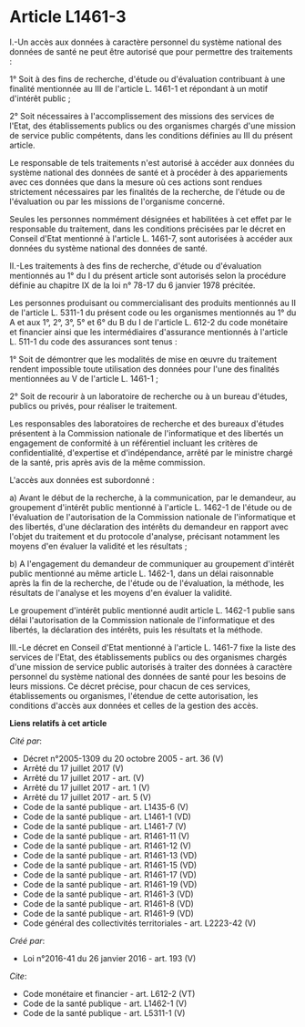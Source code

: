 # Article L1461-3

I.-Un accès aux données à caractère personnel du système national des données de santé ne peut être autorisé que pour
permettre des traitements :

1° Soit à des fins de recherche, d'étude ou d'évaluation contribuant à une finalité mentionnée au III de l'article L. 1461-1
et répondant à un motif d'intérêt public ;

2° Soit nécessaires à l'accomplissement des missions des services de l'Etat, des établissements publics ou des organismes
chargés d'une mission de service public compétents, dans les conditions définies au III du présent article.

Le responsable de tels traitements n'est autorisé à accéder aux données du système national des données de santé et à
procéder à des appariements avec ces données que dans la mesure où ces actions sont rendues strictement nécessaires par les
finalités de la recherche, de l'étude ou de l'évaluation ou par les missions de l'organisme concerné.

Seules les personnes nommément désignées et habilitées à cet effet par le responsable du traitement, dans les conditions
précisées par le décret en Conseil d'Etat mentionné à l'article L. 1461-7, sont autorisées à accéder aux données du système
national des données de santé.

II.-Les traitements à des fins de recherche, d'étude ou d'évaluation mentionnés au 1° du I du présent article sont autorisés
selon la procédure définie au chapitre IX de la loi n° 78-17 du 6 janvier 1978 précitée.

Les personnes produisant ou commercialisant des produits mentionnés au II de l'article L. 5311-1 du présent code ou les
organismes mentionnés au 1° du A et aux 1°, 2°, 3°, 5° et 6° du B du I de l'article L. 612-2 du code monétaire et financier
ainsi que les intermédiaires d'assurance mentionnés à l'article L. 511-1 du code des assurances sont tenus :

1° Soit de démontrer que les modalités de mise en œuvre du traitement rendent impossible toute utilisation des données pour
l'une des finalités mentionnées au V de l'article L. 1461-1 ;

2° Soit de recourir à un laboratoire de recherche ou à un bureau d'études, publics ou privés, pour réaliser le traitement.

Les responsables des laboratoires de recherche et des bureaux d'études présentent à la Commission nationale de l'informatique
et des libertés un engagement de conformité à un référentiel incluant les critères de confidentialité, d'expertise et
d'indépendance, arrêté par le ministre chargé de la santé, pris après avis de la même commission.

L'accès aux données est subordonné :

a) Avant le début de la recherche, à la communication, par le demandeur, au groupement d'intérêt public mentionné à l'article
L. 1462-1 de l'étude ou de l'évaluation de l'autorisation de la Commission nationale de l'informatique et des libertés, d'une
déclaration des intérêts du demandeur en rapport avec l'objet du traitement et du protocole d'analyse, précisant notamment
les moyens d'en évaluer la validité et les résultats ;

b) A l'engagement du demandeur de communiquer au groupement d'intérêt public mentionné au même article L. 1462-1, dans un
délai raisonnable après la fin de la recherche, de l'étude ou de l'évaluation, la méthode, les résultats de l'analyse et les
moyens d'en évaluer la validité.

Le groupement d'intérêt public mentionné audit article L. 1462-1 publie sans délai l'autorisation de la Commission nationale
de l'informatique et des libertés, la déclaration des intérêts, puis les résultats et la méthode.

III.-Le décret en Conseil d'Etat mentionné à l'article L. 1461-7 fixe la liste des services de l'Etat, des établissements
publics ou des organismes chargés d'une mission de service public autorisés à traiter des données à caractère personnel du
système national des données de santé pour les besoins de leurs missions. Ce décret précise, pour chacun de ces services,
établissements ou organismes, l'étendue de cette autorisation, les conditions d'accès aux données et celles de la gestion des
accès.

**Liens relatifs à cet article**

_Cité par_:

  - Décret n°2005-1309 du 20 octobre 2005 - art. 36 (V)
  - Arrêté du 17 juillet 2017 (V)
  - Arrêté du 17 juillet 2017 - art. (V)
  - Arrêté du 17 juillet 2017 - art. 1 (V)
  - Arrêté du 17 juillet 2017 - art. 5 (V)
  - Code de la santé publique - art. L1435-6 (V)
  - Code de la santé publique - art. L1461-1 (VD)
  - Code de la santé publique - art. L1461-7 (V)
  - Code de la santé publique - art. R1461-11 (V)
  - Code de la santé publique - art. R1461-12 (V)
  - Code de la santé publique - art. R1461-13 (VD)
  - Code de la santé publique - art. R1461-15 (VD)
  - Code de la santé publique - art. R1461-17 (VD)
  - Code de la santé publique - art. R1461-19 (VD)
  - Code de la santé publique - art. R1461-3 (VD)
  - Code de la santé publique - art. R1461-8 (VD)
  - Code de la santé publique - art. R1461-9 (VD)
  - Code général des collectivités territoriales - art. L2223-42 (V)

_Créé par_:

  - Loi n°2016-41 du 26 janvier 2016 - art. 193 (V)

_Cite_:

  - Code monétaire et financier - art. L612-2 (VT)
  - Code de la santé publique - art. L1462-1 (V)
  - Code de la santé publique - art. L5311-1 (V)

